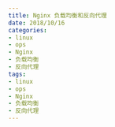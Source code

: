 ```yaml
---
title: Nginx 负载均衡和反向代理
date: 2018/10/16
categories: 
- linux
- ops
- Nginx
- 负载均衡
- 反向代理
tags: 
- linux
- ops
- Nginx
- 负载均衡
- 反向代理
---
```

<!--more-->